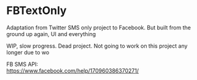 # FBTextOnly
Adaptation from Twitter SMS only project to Facebook. But built from the ground up again, UI and everything

WIP, slow progress. Dead project. Not going to work on this project any longer due to wo

FB SMS API:
<br/>
https://www.facebook.com/help/170960386370271/
